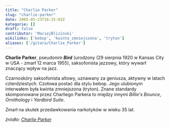 ```yaml
---
title: "Charlie Parker"
slug: "charlie-parker"
date: 2005-05-23T16:25:03Z
kategorie: []
draft: false
contributor: 'MaciejBlizinski'
wikilinks: ['bebop', 'kwinta_zmniejszona', 'tryton']
aliases: ['/gitara/Charlie_Parker']
---
```

**Charlie Parker**, pseudonim ***Bird*** (urodzony (29 sierpnia 1920 w
Kansas City w USA - zmarł 12 marca 1955), saksofonista jazzowy, który
wywarł znaczący wpływ na jazz.

Czarnoskóry saksofonista altowy, uznawany za geniusza, aktywny w latach
czterdziestych. Czołowa postać dla stylu bebop<!-- link nie odnosił się do niczego: 'Charlie Parker' (PosixPath('Charlie_Parker.md')) links to 'bebop' (PosixPath('/invalid/path')) and that does not exist -->. Jego
ulubionym interwałem była kwinta
zmniejszona<!-- link nie odnosił się do niczego: 'Charlie Parker' (PosixPath('Charlie_Parker.md')) links to 'kwinta_zmniejszona' (PosixPath('/invalid/path')) and that does not exist -->
(tryton<!-- link nie odnosił się do niczego: 'Charlie Parker' (PosixPath('Charlie_Parker.md')) links to 'tryton' (PosixPath('/invalid/path')) and that does not exist -->). Znane standardy skomponowane przez
Charliego Parkera to między innymi *Billie's Bounce*, *Ornithology* i
*Yardbird Suite*.

Zmarł na skutek przedawkowania narkotyków w wieku 35 lat.

*źródło: [Charlie Parker](http://pl.wikipedia.org/wiki/Charlie_Parker)*
